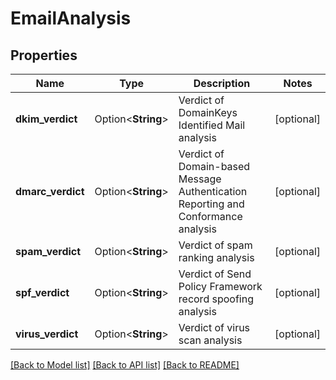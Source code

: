 # EmailAnalysis

## Properties

| Name              | Type               | Description                                                                       | Notes      |
| ----------------- | ------------------ | --------------------------------------------------------------------------------- | ---------- |
| **dkim_verdict**  | Option<**String**> | Verdict of DomainKeys Identified Mail analysis                                    | [optional] |
| **dmarc_verdict** | Option<**String**> | Verdict of Domain-based Message Authentication Reporting and Conformance analysis | [optional] |
| **spam_verdict**  | Option<**String**> | Verdict of spam ranking analysis                                                  | [optional] |
| **spf_verdict**   | Option<**String**> | Verdict of Send Policy Framework record spoofing analysis                         | [optional] |
| **virus_verdict** | Option<**String**> | Verdict of virus scan analysis                                                    | [optional] |

[[Back to Model list]](../README#documentation-for-models) [[Back to API list]](../README#documentation-for-api-endpoints) [[Back to README]](../README)
